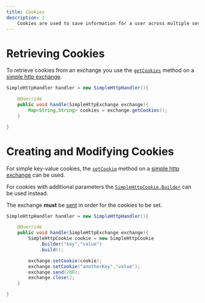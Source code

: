 ```yaml
---
title: Cookies
description: |
    Cookies are used to save information for a user across multiple sessions.
---
```


# Retrieving Cookies

To retrieve cookies from an exchange you use the [`getCookies`](/simplehttpserver/javadoc/simplehttpserver/com/kttdevelopment/simplehttpserver/SimpleHttpExchange.html#getCookies()) method on a [simple http exchange](/simplehttpserver/exchange/simple-http-exchange).

```java
SimpleHttpHandler handler = new SimpleHttpHandler(){

    @Override
    public void handle(SimpleHttpExchange exchange){
        Map<String,String> cookies = exchange.getCookies();
    }

}
```

# Creating and Modifying Cookies

For simple key-value cookies, the [`setCookie`](/simplehttpserver/javadoc/simplehttpserver/com/kttdevelopment/simplehttpserver/SimpleHttpExchange.html#setCookie(java.lang.String,java.lang.String)) method on a [simple http exchange](/simplehttpserver/exchange/simple-http-exchange) can be used.

For cookies with additional parameters the [`SimpleHttpCookie.Builder`](/simplehttpserver/javadoc/simplehttpserver/com/kttdevelopment/simplehttpserver/SimpleHttpCookie.Builder.html) can be used instead.

The exchange **must** be [sent](/simplehttpserver/exchange/simple-http-exchange#sending-data) in order for the cookies to be set.

```java
SimpleHttpHandler handler = new SimpleHttpHandler(){

    @Override
    public void handle(SimpleHttpExchange exchange){
        SimpleHttpCookie cookie = new SimpleHttpCookie
            .Builder("key","value")
            .build();

        exchange.setCookie(cookie);
        exchange.setCookie("anotherKey","value");
        exchange.send(200);
        exchange.close();
    }

}
```